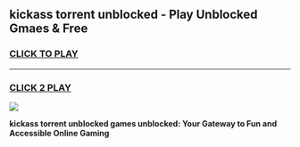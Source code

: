 
## kickass torrent unblocked - Play Unblocked Gmaes & Free
<h3>
<a href="https://news.freeplayer.one?title=kickass_torrent_unblocked&ref=23F">CLICK TO PLAY</a></h3>
<hr>

<h3>
<a href="https://news.freeplayer.one?title=kickass_torrent_unblocked&ref=23F">CLICK 2 PLAY</a>
  
</h3>

<a href="https://news.freeplayer.one?title=kickass_torrent_unblocked&ref=23F/"><img src="https://clearcache.store/games.png"></a>


**kickass torrent unblocked games unblocked: Your Gateway to Fun and Accessible Online Gaming**
